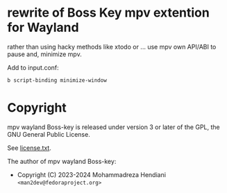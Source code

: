 # rewrite of Boss Key mpv extention for Wayland
rather than using hacky methods like xtodo or ... use mpv own API/ABI to pause and, minimize mpv.

Add to input.conf:
```
b script-binding minimize-window
```

#  Copyright

mpv wayland Boss-key is released under version 3 or later of the GPL, the GNU General Public License.

See [license.txt](license.txt).

The author of mpv wayland Boss-key:

- Copyright (C) 2023-2024 Mohammadreza Hendiani `<man2dev@fedoraproject.org>`
